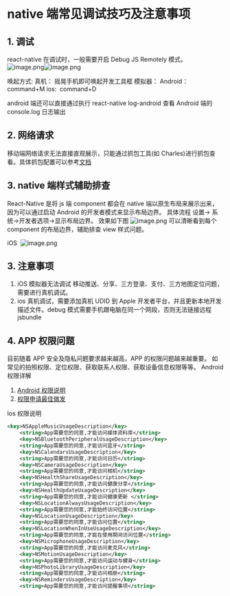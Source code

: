 # native 端常见调试技巧及注意事项

## 1. 调试

react-native 在调试时，一般需要开启 Debug JS Remotely 模式。 
![image.png](https://intranetproxy.alipay.com/skylark/lark/0/2019/png/114906/1573543710248-7ce544d8-0d6c-4c6e-b5d4-9533e5ec62fe.png#align=left&display=inline&height=521&name=image.png&originHeight=1676&originWidth=852&size=671508&status=done&width=265)![image.png](https://intranetproxy.alipay.com/skylark/lark/0/2019/png/114906/1573546252642-03477a35-5e07-4c1a-826e-f689f110c2f1.png#align=left&display=inline&height=513&name=image.png&originHeight=1468&originWidth=884&size=381699&status=done&width=309)

唤起方式:
真机： 摇晃手机即可唤起开发工具框
模拟器：
Android： command+M
ios:  command+D

android 端还可以直接通过执行 react-native log-android 查看 Android 端的 console.log 日志输出

## 2. 网络请求

移动端网络请求无法直接直观展示，只能通过抓包工具(如 Charles)进行抓包查看。具体抓包配置可以参考[文档](https://zhuanlan.zhihu.com/p/26182135)

## 3. native 端样式辅助排查

React-Native 是将 js 端 component 都会在 native 端以原生布局来展示出来，因为可以通过启动 Android 的开发者模式来显示布局边界。
具体流程 设置-> 系统->开发者选项->显示布局边界。 效果如下图
![image.png](https://intranetproxy.alipay.com/skylark/lark/0/2019/png/114906/1573549703744-00dbe537-f42f-42a6-a1df-9b376b8c6bca.png#align=left&display=inline&height=613&name=image.png&originHeight=1580&originWidth=892&size=1079012&status=done&width=346)
可以清晰看到每个 component 的布局边界，辅助排查 view 样式问题。

iOS 
![image.png](https://intranetproxy.alipay.com/skylark/lark/0/2019/png/114906/1573701146403-79dc3f69-2361-4976-adf5-b7af4feda14e.png#align=left&display=inline&height=937&name=image.png&originHeight=937&originWidth=1437&size=480594&status=done&width=1437)

## 3. 注意事项

1. iOS 模拟器无法调试 移动推送、分享、三方登录、支付、三方地图定位问题，需要进行真机调试。
1. ios 真机调试，需要添加真机 UDID 到 Apple 开发者平台，并且更新本地开发描述文件。debug 模式需要手机跟电脑在同一个网段，否则无法链接远程 jsbundle

## 4. APP 权限问题

目前随着 APP 安全及隐私问题要求越来越高，APP 的权限问题越来越重要。
如常见的拍照权限、定位权限、获取联系人权限、获取设备信息权限等等。
Android 权限详解

1. [Android 权限说明](https://developer.android.com/guide/topics/security/permissions.html?hl=zh-cn)
1. [权限申请最佳做发](https://developer.android.com/training/permissions/usage-notes?hl=zh-cn)

Ios 权限说明

```xml
<key>NSAppleMusicUsageDescription</key>
    <string>App需要您的同意,才能访问媒体资料库</string>
    <key>NSBluetoothPeripheralUsageDescription</key>
    <string>App需要您的同意,才能访问蓝牙</string>
    <key>NSCalendarsUsageDescription</key>
    <string>App需要您的同意,才能访问日历</string>
    <key>NSCameraUsageDescription</key>
    <string>App需要您的同意,才能访问相机</string>
    <key>NSHealthShareUsageDescription</key>
    <string>App需要您的同意,才能访问健康分享</string>
    <key>NSHealthUpdateUsageDescription</key>
    <string>App需要您的同意,才能访问健康更新 </string>
    <key>NSLocationAlwaysUsageDescription</key>
    <string>App需要您的同意,才能始终访问位置</string>
    <key>NSLocationUsageDescription</key>
    <string>App需要您的同意,才能访问位置</string>
    <key>NSLocationWhenInUseUsageDescription</key>
    <string>App需要您的同意,才能在使用期间访问位置</string>
    <key>NSMicrophoneUsageDescription</key>
    <string>App需要您的同意,才能访问麦克风</string>
    <key>NSMotionUsageDescription</key>
    <string>App需要您的同意,才能访问运动与健身</string>
    <key>NSPhotoLibraryUsageDescription</key>
    <string>App需要您的同意,才能访问相册</string>
    <key>NSRemindersUsageDescription</key>
    <string>App需要您的同意,才能访问提醒事项</string>
```
